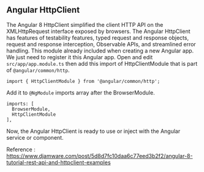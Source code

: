 ## Angular HttpClient


The Angular 8 HttpClient simplified the client HTTP API on the XMLHttpRequest interface exposed by browsers. The Angular HttpClient has features of testability features, typed request and response objects, request and response interception, Observable APIs, and streamlined error handling. This module already included when creating a new Angular app. We just need to register it this Angular app. Open and edit `src/app/app.module.ts` then add this import of HttpClientModule that is part of `@angular/common/http`.
```
import { HttpClientModule } from '@angular/common/http';
```
Add it to `@NgModule` imports array after the BrowserModule.

```
imports: [
  BrowserModule,
  HttpClientModule
],
```

Now, the Angular HttpClient is ready to use or inject with the Angular service or component.

Reference : https://www.djamware.com/post/5d8d7fc10daa6c77eed3b2f2/angular-8-tutorial-rest-api-and-httpclient-examples
